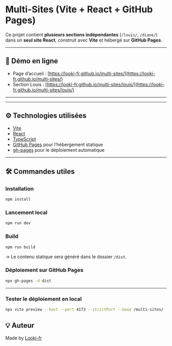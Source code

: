 # Multi-Sites (Vite + React + GitHub Pages)

Ce projet contient **plusieurs sections indépendantes** (`/louis/`, `/diane/`) dans un **seul site React**, construit avec **Vite** et hébergé sur **GitHub Pages**.

---

## 🚀 Démo en ligne

- Page d’accueil : [https://looki-fr.github.io/multi-sites/](https://looki-fr.github.io/multi-sites/)
- Section Louis : [https://looki-fr.github.io/multi-sites/louis/](https://looki-fr.github.io/multi-sites/louis/)

---

---

## ⚙️ Technologies utilisées

- [Vite](https://vitejs.dev/)
- [React](https://reactjs.org/)
- [TypeScript](https://www.typescriptlang.org/)
- [GitHub Pages](https://pages.github.com/) pour l’hébergement statique
- [gh-pages](https://www.npmjs.com/package/gh-pages) pour le déploiement automatique

---

## 🛠️ Commandes utiles

### Installation

```bash
npm install
```

### Lancement local

```bash
npm run dev
```

### Build

```bash
npm run build
```

→ Le contenu statique sera généré dans le dossier `/dist`.

### Déploiement sur GitHub Pages

```bash
npx gh-pages -d dist
```

---

### Tester le déploiement en local
```bash
npx vite preview --host --port 4173 --strictPort --base /multi-sites/

```


## 💡 Auteur

Made by [Looki-fr](https://github.com/Looki-fr)
